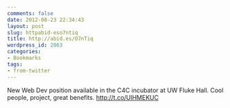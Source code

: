 ```yaml
---
comments: false
date: 2012-08-23 22:34:43
layout: post
slug: httpabid-eso7ntiq
title: http://abid.es/O7nTiq
wordpress_id: 2863
categories:
- Bookmarks
tags:
- from-twitter
---
```


New Web Dev position available in the C4C incubator at UW Fluke Hall. Cool people, project, great benefits. http://t.co/UlHMEKUC
